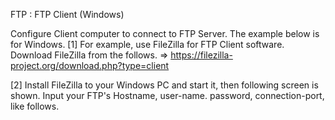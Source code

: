 FTP : FTP Client (Windows)
 	
Configure Client computer to connect to FTP Server. The example below is for Windows.
[1]	 For example, use FileZilla for FTP Client software. Download FileZilla from the follows.
⇒ https://filezilla-project.org/download.php?type=client

[2]	Install FileZilla to your Windows PC and start it, then following screen is shown.
Input your FTP's Hostname, user-name. password, connection-port, like follows. 
